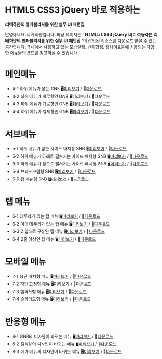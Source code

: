 # HTML5 CSS3 jQuery 바로 적용하는   
**리베하얀의 웹퍼블리셔를 위한 실무 UI 패턴집**

안녕하세요. 리베하얀입니다. 해당 페이지는 ' **HTML5 CSS3 jQuery 바로 적용하는 리베하얀의 웹퍼블리셔를 위한 실무 UI 패턴집** '의 삽입된 리소스를 다운로드 받을 수 있는 공간입니다. 국내에서 사용하고 있는 모바일웹, 반응형웹, 웹사이트등에 사용되는 다양한 메뉴들의 코드를 참고하실 수 있습니다.


# 메인메뉴
- 4-1 하위 메뉴가 없는 GNB 🖥[미리보기](https://rebehayan.github.io/book/navigation/gnb1.html) / 💾[다운로드](http://blog.naver.com/rebehayan)
- 4-2 하위 메뉴가 세로형인 GNB 🖥[미리보기](https://rebehayan.github.io/book/navigation/gnb2.html) / 💾[다운로드](http://blog.naver.com/rebehayan)
- 4-3 하위 메뉴가 가로형인 GNB 🖥[미리보기](https://rebehayan.github.io/book/navigation/gnb3.html) / 💾[다운로드](http://blog.naver.com/rebehayan)
- 4-4 하위 메뉴가 일체형인 GNB 🖥[미리보기](https://rebehayan.github.io/book/navigation/gnb4.html) / 💾[다운로드](http://blog.naver.com/rebehayan)

# 서브메뉴
- 5-1 하위 메뉴가 없는 사이드 배치형 SNB 🖥[미리보기](https://rebehayan.github.io/book/navigation/snb1.html) / 💾[다운로드](http://blog.naver.com/rebehayan)
- 5-2 하위 메뉴가 아래로 펼쳐지는 사이드 배치형 SNB 🖥[미리보기](https://rebehayan.github.io/book/navigation/snb2.html) / 💾[다운로드](http://blog.naver.com/rebehayan)
- 5-3 하위 메뉴가 옆으로 펼쳐지는 사이드 배치형 SNB 🖥[미리보기](https://rebehayan.github.io/book/navigation/snb3.html) / 💾[다운로드](http://blog.naver.com/rebehayan)
- 5-4 브레드크럼형 SNB 🖥[미리보기](https://rebehayan.github.io/book/navigation/snb4.html) / 💾[다운로드](http://blog.naver.com/rebehayan)
- 5-5 탭 메뉴형 SNB 🖥[미리보기](https://rebehayan.github.io/book/navigation/snb5.html) / 💾[다운로드](http://blog.naver.com/rebehayan)

# 탭 메뉴
- 6-1 테두리가 있는 탭 메뉴 🖥[미리보기](https://rebehayan.github.io/book/navigation/tab1.html) / 💾[다운로드](http://blog.naver.com/rebehayan)
- 6-2 아래 테두리가 없는 탭 메뉴 🖥[미리보기](https://rebehayan.github.io/book/navigation/tab2.html) / 💾[다운로드](http://blog.naver.com/rebehayan)
- 6-3 2 뎁스로 구성된 탭 메뉴 🖥[미리보기](https://rebehayan.github.io/book/navigation/tab3.html) / 💾[다운로드](http://blog.naver.com/rebehayan)
- 6-4 2줄 이상인 탭 메뉴 🖥[미리보기](https://rebehayan.github.io/book/navigation/tab4.html) / 💾[다운로드](http://blog.naver.com/rebehayan)

# 모바일 메뉴
- 7-1 상단 배치형 메뉴 🖥[미리보기](https://rebehayan.github.io/book/navigation/mobile1.html) / 💾[다운로드](http://blog.naver.com/rebehayan)
- 7-2 하단 고정형 메뉴 🖥[미리보기](https://rebehayan.github.io/book/navigation/mobile2.html) / 💾[다운로드](http://blog.naver.com/rebehayan)
- 7-3 햄버거형 메뉴 🖥[미리보기](https://rebehayan.github.io/book/navigation/mobile3.html) / 💾[다운로드](http://blog.naver.com/rebehayan)
- 7-4 슬라이드형 메뉴 🖥[미리보기](https://rebehayan.github.io/book/navigation/mobile4.html) / 💾[다운로드](http://blog.naver.com/rebehayan)

# 반응형 메뉴
- 8-1 GNB의 디자인이 바뀌는 메뉴 🖥[미리보기](https://rebehayan.github.io/book/navigation/respon1.html) / 💾[다운로드](http://blog.naver.com/rebehayan)
- 8-2 검색창의 디자인이 바뀌는 메뉴 🖥[미리보기](https://rebehayan.github.io/book/navigation/respon2.html) / 💾[다운로드](http://blog.naver.com/rebehayan)
- 8-3 메가 메뉴의 디자인이 바뀌는 메뉴 🖥[미리보기](https://rebehayan.github.io/book/navigation/respon3.html) / 💾[다운로드](http://blog.naver.com/rebehayan)
